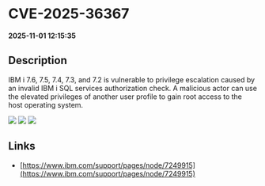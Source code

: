 # CVE-2025-36367

**2025-11-01 12:15:35**

## Description
IBM i 7.6, 7.5, 7.4, 7.3, and 7.2 is vulnerable to privilege escalation caused by an invalid IBM i SQL services authorization check. A malicious actor can use the elevated privileges of another user profile to gain root access to the host operating system.

![](https://img.shields.io/static/v1?label=Score&message=8.8&color=red)
![](https://img.shields.io/static/v1?label=Severity&message=HIGH&color=red)
![](https://img.shields.io/static/v1?label=CWE&message=Auth&color=green)

## Links
- [https://www.ibm.com/support/pages/node/7249915](https://www.ibm.com/support/pages/node/7249915)

